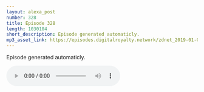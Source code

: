 ```yaml
---
layout: alexa_post
number: 328
title: Episode 328
length: 1030104
short_description: Episode generated automaticly.
mp3_asset_link: https://episodes.digitalroyalty.network/zdnet_2019-01-08_01-00-07.mp3
---
```


Episode generated automaticly.

<audio controls>
    <source src="{{ page.mp3_asset_link }}" type="audio/mpeg">
</audio>